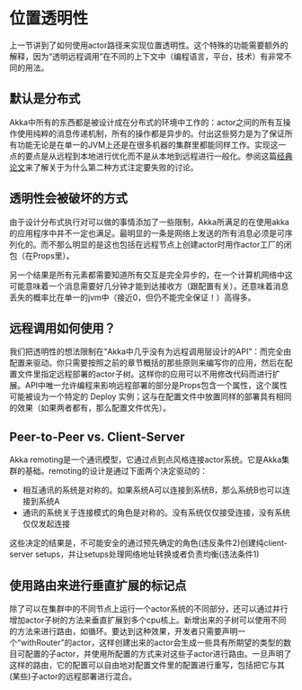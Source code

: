 # 位置透明性

上一节讲到了如何使用actor路径来实现位置透明性。这个特殊的功能需要额外的解释，因为“透明远程调用”在不同的上下文中（编程语言，平台，技术）有非常不同的用法。

## 默认是分布式

Akka中所有的东西都是被设计成在分布式的环境中工作的：actor之间的所有互操作使用纯粹的消息传递机制，所有的操作都是异步的。付出这些努力是为了保证所有功能无论是在单一的JVM上还是在很多机器的集群里都能同样工作。实现这一点的要点是从远程到本地进行优化而不是从本地到远程进行一般化。参阅这篇[经典论文](http://doc.akka.io/docs/misc/smli_tr-94-29.pdf)来了解关于为什么第二种方式注定要失败的讨论。

## 透明性会被破坏的方式

由于设计分布式执行对可以做的事情添加了一些限制，Akka所满足的在使用akka的应用程序中并不一定也满足。最明显的一条是网络上发送的所有消息必须是可序列化的。而不那么明显的是这也包括在远程节点上创建actor时用作actor工厂的闭包（在Props里）。

另一个结果是所有元素都需要知道所有交互是完全异步的，在一个计算机网络中这可能意味着一个消息需要好几分钟才能到达接收方（跟配置有关）。还意味着消息丢失的概率比在单一的jvm中（接近0，但仍不能完全保证！）高得多。

## 远程调用如何使用？

我们把透明性的想法限制在“Akka中几乎没有为远程调用层设计的API”：而完全由配置来驱动。你只需要按照之前的章节概括的那些原则来编写你的应用，然后在配置文件里指定远程部署的actor子树。这样你的应用可以不用修改代码而进行扩展。API中唯一允许编程来影响远程部署的部分是Props包含一个属性，这个属性可能被设为一个特定的 Deploy 实例；这与在配置文件中放置同样的部署具有相同的效果（如果两者都有，那么配置文件优先）。

## Peer-to-Peer vs. Client-Server

Akka remoting是一个通讯模型，它通过点到点风格连接actor系统。它是Akka集群的基础。remoting的设计是通过下面两个决定驱动的：

- 相互通讯的系统是对称的。如果系统A可以连接到系统B，那么系统B也可以连接到系统A
- 通讯的系统关于连接模式的角色是对称的。没有系统仅仅接受连接，没有系统仅仅发起连接

这些决定的结果是，不可能安全的通过预先确定的角色(违反条件2)创建纯client-server setups，并让setups处理网络地址转换或者负责均衡(违法条件1)

## 使用路由来进行垂直扩展的标记点

除了可以在集群中的不同节点上运行一个actor系统的不同部分，还可以通过并行增加actor子树的方法来垂直扩展到多个cpu核上。新增出来的子树可以使用不同的方法来进行路由，如循环。要达到这种效果，开发者只需要声明一个“withRouter”的actor，这样创建出来的actor会生成一些具有所期望的类型的数目可配置的子actor，并使用所配置的方式来对这些子actor进行路由。一旦声明了这样的路由，它的配置可以自由地对配置文件里的配置进行重写，包括把它与其(某些)子actor的远程部署进行混合。